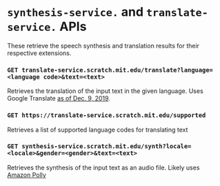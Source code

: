# `synthesis-service.` and `translate-service.` APIs

These retrieve the speech synthesis and translation results for their respective extensions.

### `GET translate-service.scratch.mit.edu/translate?language=<language code>&text=<text>`

Retrieves the translation of the input text in the given language. Uses Google Translate [as of Dec. 9, 2019](https://scratch.mit.edu/discuss/post/3778811).

### `GET https://translate-service.scratch.mit.edu/supported`

Retrieves a list of supported language codes for translating text

### `GET synthesis-service.scratch.mit.edu/synth?locale=<locale>&gender=<gender>&text=<text>`

Retrieves the synthesis of the input text as an audio file. Likely uses [Amazon Polly](https://aws.amazon.com/polly/)
